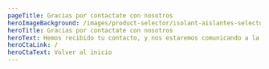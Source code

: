 ```yaml
---
pageTitle: Gracias por contactate con nosotros
heroImageBackground: /images/product-selector/isolant-aislantes-selector-de-producto-resultados-fondo.jpg
heroTitle: Gracias por contactate con nosotros
heroText: Hemos recibido tu contacto, y nos estaremos comunicando a la brevedad. ¡Gracias por confiar en Isolant!
heroCtaLink: /
heroCtaText: Volver al inicio
---
```

